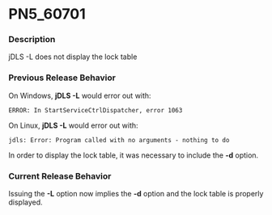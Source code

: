 # PN5_60701

<PageHeader />

### Description

jDLS -L does not display the lock table



### Previous Release Behavior

On Windows, **jDLS -L** would error out with:

```
ERROR: In StartServiceCtrlDispatcher, error 1063
```

On Linux, **jDLS -L** would error out with:

```
jdls: Error: Program called with no arguments - nothing to do
```

In order to display the lock table, it was necessary to include the **-d** option.



### Current Release Behavior

Issuing the **-L** option now implies the **-d** option and the lock table is properly displayed.
